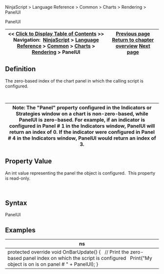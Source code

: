 ﻿


NinjaScript \> Language Reference \> Common \> Charts \> Rendering \> PanelUI






















PanelUI







| \<\< [Click to Display Table of Contents](panelui.md) \>\> **Navigation:**     [NinjaScript](ninjascript-1.md) \> [Language Reference](language_reference_wip-1.md) \> [Common](common-1.md) \> [Charts](chart-1.md) \> [Rendering](rendering-1.md) \> PanelUI | [Previous page](onrendertargetchanged-1.md) [Return to chapter overview](rendering-1.md) [Next page](rendertarget-1.md) |
| --- | --- |











## Definition


The zero\-based index of the chart panel in which the calling script is configured. 


 




| Note: The "Panel" property configured in the Indicators or Strategies window on a chart is non\-zero\-based, while PanelUI is zero\-based. For example, if an indicator is configured in Panel \# 1 in the Indicators window, PanelUI will return an index of 0\. If the indicator were configured in Panel \# 4 in the Indicators window, PanelUI would return an index of 3\. |
| --- |



## 


## Property Value


An int value representing the panel the object is configured.  This property is read\-only.


 


## Syntax


PanelUI


## 


## Examples




| ns |
| --- |
| protected override void OnBarUpdate() {    // Print the zero\-based panel index on which the script is configured    Print("My object is on is on panel \# " \+ PanelUI); } |









